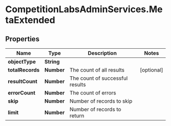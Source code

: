 # CompetitionLabsAdminServices.MetaExtended

## Properties

Name | Type | Description | Notes
------------ | ------------- | ------------- | -------------
**objectType** | **String** |  | 
**totalRecords** | **Number** | The count of all results | [optional] 
**resultCount** | **Number** | The count of successful results | 
**errorCount** | **Number** | The count of errors | 
**skip** | **Number** | Number of records to skip | 
**limit** | **Number** | Number of records to return | 


